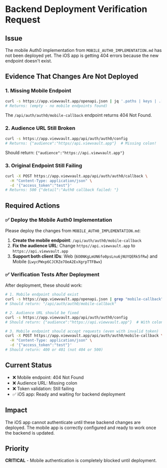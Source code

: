 # Backend Deployment Verification Request

## Issue
The mobile Auth0 implementation from `MOBILE_AUTH0_IMPLEMENTATION.md` has not been deployed yet. The iOS app is getting 404 errors because the new endpoint doesn't exist.

## Evidence That Changes Are Not Deployed

### 1. Missing Mobile Endpoint
```bash
curl -s https://app.viewvault.app/openapi.json | jq '.paths | keys | .[] | select(contains("mobile"))'
# Returns: (empty - no mobile endpoints found)
```

The `/api/auth/auth0/mobile-callback` endpoint returns 404 Not Found.

### 2. Audience URL Still Broken
```bash
curl -s https://app.viewvault.app/api/auth/auth0/config
# Returns: {"audience":"https//api.viewvault.app"}  # Missing colon!
```

Should return: `{"audience":"https://api.viewvault.app"}`

### 3. Original Endpoint Still Failing
```bash
curl -X POST https://app.viewvault.app/api/auth/auth0/callback \
  -H "Content-Type: application/json" \
  -d '{"access_token":"test"}'
# Returns: 500 {"detail":"Auth0 callback failed: "}
```

## Required Actions

### ✅ Deploy the Mobile Auth0 Implementation
Please deploy the changes from `MOBILE_AUTH0_IMPLEMENTATION.md`:

1. **Create the mobile endpoint**: `/api/auth/auth0/mobile-callback`
2. **Fix the audience URL**: Change `https//api.viewvault.app` to `https://api.viewvault.app`
3. **Support both client IDs**: Web (`6O0NKgLmUN6fo0psLnu6jNUYQERk5fRw`) and Mobile (`LwycPWxp6CJCRZe7OeA2EvXgrpTTFBwx`)

### ✅ Verification Tests After Deployment

After deployment, these should work:

```bash
# 1. Mobile endpoint should exist
curl -s https://app.viewvault.app/openapi.json | grep "mobile-callback"
# Should return: "/api/auth/auth0/mobile-callback"

# 2. Audience URL should be fixed
curl -s https://app.viewvault.app/api/auth/auth0/config
# Should return: {"audience":"https://api.viewvault.app"}  # With colon

# 3. Mobile endpoint should accept requests (even with invalid token)
curl -X POST https://app.viewvault.app/api/auth/auth0/mobile-callback \
  -H "Content-Type: application/json" \
  -d '{"access_token":"test"}'
# Should return: 400 or 401 (not 404 or 500)
```

## Current Status
- ❌ Mobile endpoint: 404 Not Found
- ❌ Audience URL: Missing colon
- ❌ Token validation: Still failing
- ✅ iOS app: Ready and waiting for backend deployment

## Impact
The iOS app cannot authenticate until these backend changes are deployed. The mobile app is correctly configured and ready to work once the backend is updated.

## Priority
**CRITICAL** - Mobile authentication is completely blocked until deployment.